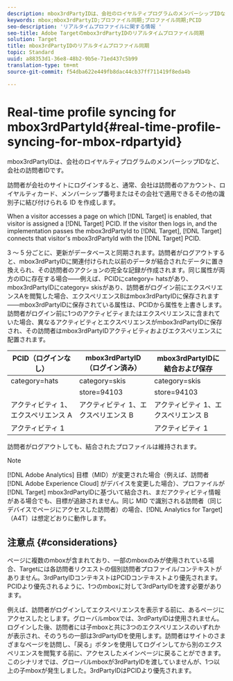 ```yaml
---
description: mbox3rdPartyIDは、会社のロイヤルティプログラムのメンバーシップIDなど、会社の訪問者IDです。
keywords: mbox;mbox3rdPartyID;プロファイル同期;プロファイル同期;PCID
seo-description: 'リアルタイムプロファイルに関する情報 '
seo-title: Adobe Targetのmbox3rdPartyIDのリアルタイムプロファイル同期
solution: Target
title: mbox3rdPartyIDのリアルタイムプロファイル同期
topic: Standard
uuid: a88353d1-36e8-48b2-9b5e-71ed437c5b99
translation-type: tm+mt
source-git-commit: f54dba622e449fb8dac44cb37ff711419f8eda4b

---
```



# Real-time profile syncing for mbox3rdPartyId{#real-time-profile-syncing-for-mbox-rdpartyid}

mbox3rdPartyIDは、会社のロイヤルティプログラムのメンバーシップIDなど、会社の訪問者IDです。

訪問者が会社のサイトにログインすると、通常、会社は訪問者のアカウント、ロイヤルティカード、メンバーシップ番号またはその会社で適用できるその他の識別子に結び付けられる ID を作成します。

When a visitor accesses a page on which [!DNL Target] is enabled, that visitor is assigned a [!DNL Target] PCID. If the visitor then logs in, and the implementation passes the mbox3rdPartyId to [!DNL Target], [!DNL Target] connects that visitor's mbox3rdPartyId with the [!DNL Target] PCID.

3 ～ 5 分ごとに、更新がデータベースと同期されます。訪問者がログアウトすると、mbox3rdPartyIDに関連付けられた以前のデータが結合されたデータに置き換えられ、その訪問者のアクションの完全な記録が作成されます。同じ属性が両方のIDに存在する場合——例えば、PCIDにcategory= hatsがあり、mbox3rdPartyIDにcategory= skisがあり、訪問者がログイン前にエクスペリエンスAを閲覧した場合、エクスペリエンスBはmbox3rdPartyIDに保存されます——mbox3rdPartyIDに保存されている属性は、PCIDから属性を上書きします。訪問者がログイン前に1つのアクティビティまたはエクスペリエンスに含まれていた場合、異なるアクティビティとエクスペリエンスがmbox3rdPartyIDに保存され、その訪問者はmbox3rdPartyIDアクティビティおよびエクスペリエンスに配置されます。

| PCID（ログインなし） | mbox3rdPartyID（ログイン済み） | mbox3rdPartyIDに結合および保存 |
|---|---|---|
| category=hats | category=skis | category=skis |
|  | store=94103 | store=94103 |
| アクティビティ 1、エクスペリエンス A | アクティビティ 1、エクスペリエンス B | アクティビティ 1、エクスペリエンス B |
| アクティビティ 1 |  | アクティビティ 1 |

訪問者がログアウトしても、結合されたプロファイルは維持されます。

>[!NOTE]
>
>[!DNL Adobe Analytics] 目標（MID）が変更された場合（例えば、訪問者 [!DNL Adobe Experience Cloud] がデバイスを変更した場合）、プロファイルが [!DNL Target] mbox3rdPartyIDに基づいて結合され、まだアクティビティ情報がある場合でも、目標が追跡されません。同じ MID で識別される訪問者（同じデバイスでページにアクセスした訪問者）の場合、[!DNL Analytics for Target]（A4T）は想定どおりに動作します。

## 注意点 {#considerations}

ページに複数のmboxが含まれており、一部のmboxのみが使用されている場合、Targetには各訪問者リクエストの個別訪問者プロファイル/コンテキストがありません。3rdPartyIDコンテキストはPCIDコンテキストより優先されます。PCIDより優先されるように、1つのmboxに対して3rdPartyIDを渡す必要があります。

例えば、訪問者がログインしてエクスペリエンスを表示する前に、あるページにアクセスしたとします。グローバルmboxでは、3rdPartyIDは使用されません。ログインした後、訪問者には子mboxと共に3つのエクスペリエンスのいずれかが表示され、そのうちの一部は3rdPartyIDを使用します。訪問者はサイトのさまざまなページを訪問し、「戻る」ボタンを使用してログインしてから別のエクスペリエンスを閲覧する前に、アクセスしたメインページに戻ることができます。このシナリオでは、グローバルmboxが3rdPartyIDを渡していませんが、1つ以上の子mboxが発生しました。3rdPartyIDはPCIDより優先されます。
